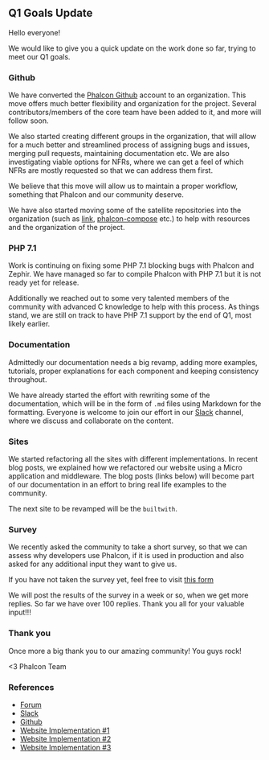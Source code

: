 ## Q1 Goals Update

Hello everyone!

We would like to give you a quick update on the work done so far, trying to meet our Q1 goals.

### Github
We have converted the [Phalcon Github](https://github.com/phalcon) account to an organization. This move offers much better flexibility and organization for the project. Several contributors/members of the core team have been added to it, and more will follow soon. 

We also started creating different groups in the organization, that will allow for a much better and streamlined process of assigning bugs and issues, merging pull requests, maintaining documentation etc. We are also investigating viable options for NFRs, where we can get a feel of which NFRs are mostly requested so that we can address them first.

We believe that this move will allow us to maintain a proper workflow, something that Phalcon and our community deserve.

We have also started moving some of the satellite repositories into the organization (such as [link](https://github.com/phalcon/link), [phalcon-compose](https://github.com/phalcon/phalcon-compose) etc.) to help with resources and the organization of the project.

### PHP 7.1
Work is continuing on fixing some PHP 7.1 blocking bugs with Phalcon and Zephir. We have managed so far to compile Phalcon with PHP 7.1 but it is not ready yet for release.

Additionally we reached out to some very talented members of the community with advanced C knowledge to help with this process. As things stand, we are still on track to have PHP 7.1 support by the end of Q1, most likely earlier.

### Documentation
Admittedly our documentation needs a big revamp, adding more examples, tutorials, proper explanations for each component and keeping consistency throughout.

We have already started the effort with rewriting some of the documentation, which will be in the form of `.md` files using Markdown for the formatting. Everyone is welcome to join our effort in our [Slack](https://phalconchats.slack.com/messages/documentation/) channel, where we discuss and collaborate on the content.


### Sites
We started refactoring all the sites with different implementations. In recent blog posts, we explained how we refactored our website using a Micro application and middleware. The blog posts (links below) will become part of our documentation in an effort to bring real life examples to the community.

The next site to be revamped will be the `builtwith`. 

### Survey
We recently asked the community to take a short survey, so that we can assess why developers use Phalcon, if it is used in production and also asked for any additional input they want to give us. 
 
If you have not taken the survey yet, feel free to visit [this form](https://docs.google.com/a/phalconphp.com/forms/d/1bf-o_ta6MqsXk2kL9IxiJR8j9SENBD4iWTYz_WwyMks)

We will post the results of the survey in a week or so, when we get more replies. So far we have over 100 replies. Thank you all for your valuable input!!!

### Thank you

Once more a big thank you to our amazing community! You guys rock!


<3 Phalcon Team

### References
- [Forum](https://phalcon.link/forum)
- [Slack](https://phalcon.link/slack)
- [Github](https://phalcon.link/github)
- [Website Implementation #1](/post/building-the-new-phalcon-website-implementation-part-1)
- [Website Implementation #2](/post/building-the-new-phalcon-website-bootstrap-part-2) 
- [Website Implementation #3](/post/building-the-new-phalcon-website-middleware-part-3)
